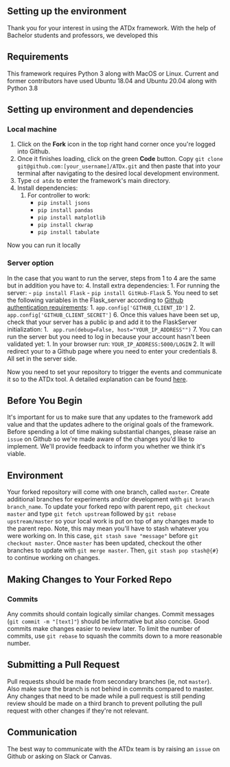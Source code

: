 Setting up the environment
---

Thank you for your interest in using the ATDx framework. With the help of Bachelor students and professors, we developed this 

## Requirements
This framework requires Python 3 along with MacOS or Linux.  Current and former contributors have used Ubuntu 18.04 and Ubuntu 20.04 along with Python 3.8

## Setting up environment and dependencies
### Local machine
1. Click on the **Fork** icon in the top right hand corner once you're logged into Github.
2. Once it finishes loading, click on the green **Code** button. Copy `git clone git@github.com:[your_username]/ATDx.git` and then paste that into your terminal after navigating to the desired local development environment.
3. Type `cd atdx` to enter the framework's main directory.
4. Install dependencies:
    1. For controller to work:
        - `pip install jsons`
        - `pip install pandas`
        - `pip install matplotlib`
        - `pip install ckwrap`
        - `pip install tabulate`
    
Now you can run it locally

### Server option
In the case that you want to run the server, steps from 1 to 4 are the same but in addition you have to:
4. Install extra dependencies:
    1. For running the server:
        - `pip install Flask`
        - `pip install GitHub-Flask`
5. You need to set the following variables in the Flask_server according to [Github authentication requirements](https://docs.github.com/en/rest/guides/basics-of-authentication):
    1. ```app.config['GITHUB_CLIENT_ID']```
    2. ```app.config['GITHUB_CLIENT_SECRET']```
6. Once this values have been set up, check that your server has a public ip and add it to the FlaskServer initialization:
    1. ``` app.run(debug=False, host="YOUR_IP_ADDRESS"")```
7. You can run the server but you need to log in because your account hasn't been validated yet:
    1. In your browser run: ```YOUR_IP_ADDRESS:5000/LOGIN```
    2. It will redirect your to a Github page where you need to enter your credentials
8. All set in the server side.

Now you need to set your repository to trigger the events and communicate it so to the ATDx tool. A detailed explanation can be found [here](https://docs.github.com/en/enterprise-server@3.0/developers/webhooks-and-events/webhooks/about-webhooks).

## Before You Begin
It's important for us to make sure that any updates to the framework add value and that the updates adhere to the original goals of the framework.  Before spending a lot of time making substantial changes, please raise an `issue` on Github so we're made aware of the changes you'd like to implement.  We'll provide feedback to inform you whether we think it's viable.

## Environment
Your forked repository will come with one branch, called `master`.  Create additional branches for experiments and/or development with `git branch branch_name`.  To update your forked repo with parent repo, `git checkout master` and type `git fetch upstream` followed by `git rebase upstream/master` so your local work is put on top of any changes made to the parent repo.  Note, this may mean you'll have to stash whatever you were working on.  In this case, `git stash save "message"` before `git checkout master`.  Once `master` has been updated, checkout the other branches to update with `git merge master`.  Then, `git stash pop stash@{#}` to continue working on changes.

## Making Changes to Your Forked Repo
### Commits
Any commits should contain logically similar changes.  Commit messages (`git commit -m "[text]"`) should be informative but also concise.  Good commits make changes easier to review later.  To limit the number of commits, use `git rebase` to squash the commits down to a more reasonable number.

## Submitting a Pull Request
Pull requests should be made from secondary branches (ie, not `master`).  Also make sure the branch is not behind in commits compared to master.  Any changes that need to be made while a pull request is still pending review should be made on a third branch to prevent polluting the pull request with other changes if they're not relevant.  

## Communication
The best way to communicate with the ATDx team is by raising an `issue` on Github or asking on Slack or Canvas.
